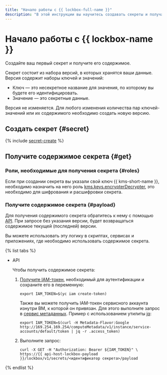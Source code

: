 ```yaml
---
title: "Начало работы с {{ lockbox-full-name }}"
description: "В этой инструкции вы научитесь создавать секреты и получать их содержимое с помощью сервиса хранения секретов {{ lockbox-full-name }}. Секрет состоит из набора версий, в которых хранятся ваши данные. Версия содержит наборы ключей и значений. Ключ — это несекретное название для значения, по которому вы будете его идентифицировать. Значение — это секретные данные."
---
```


# Начало работы с {{ lockbox-name }}

Создайте ваш первый секрет и получите его содержимое.

Секрет состоит из набора версий, в которых хранятся ваши данные. Версия содержит наборы ключей и значений: 
* Ключ — это несекретное название для значения, по которому вы будете его идентифицировать.
* Значение — это секретные данные.

Версия не изменяется. Для любого изменения количества пар ключей-значений или их содержимого необходимо создать новую версию. 

## Создать секрет {#secret}

{% include [secret-create](../_includes/lockbox/secret-create.md) %}

## Получите содержимое секрета {#get}

### Роли, необходимые для получения секрета {#roles}

Если при создании секрета вы указали свой ключ {{ kms-short-name }}, необходимо назначить на него роль [kms.keys.encrypterDecrypter](../kms/security/index.md#service), это необходимо для шифрования и расшифровки секрета.

### Получите содержимое секрета {#payload}

Для получения содержимого секрета обратитесь к нему с помощью [API](../glossary/rest-api.md). При запросе без указания версии, будет возвращаться содержимое текущей (последней) версии. 

Вы можете использовать эту логику в скриптах, сервисах и приложениях, где необходимо использовать содержимое секрета.

{% list tabs %}

- API

    Чтобы получить содержимое секрета:
    1. [Получите IAM-токен](../iam/operations/iam-token/create.md), необходимый для аутентификации и сохраните его в переменную:
    
        ```
        export IAM_TOKEN=$(yc iam create-token)
        ```
        
        Также вы можете получить IAM-токен сервисного аккаунта изнутри ВМ, к которой он привязан. Для этого выполните запрос в [сервис метаданных](../compute/operations/vm-info/get-info.md#request-examples). Пример с использованием утилиты [jq](https://stedolan.github.io/jq/):
        
        ```                
        export IAM_TOKEN=$(curl -H Metadata-Flavor:Google http://169.254.169.254/computeMetadata/v1/instance/service-accounts/default/token | jq -r .access_token)
        ```
       
    1. Выполните запрос: 
    
        ```
        curl -X GET -H "Authorization: Bearer ${IAM_TOKEN}" \
        https://{{ api-host-lockbox-payload }}/lockbox/v1/secrets/<идентификатор секрета>/payload
        ```
{% endlist %}
